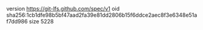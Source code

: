 version https://git-lfs.github.com/spec/v1
oid sha256:1cb1dfe98b5bf47aad2fa39e81dd2806b15f6ddce2aec8f3e6348e51af7dd986
size 5228
